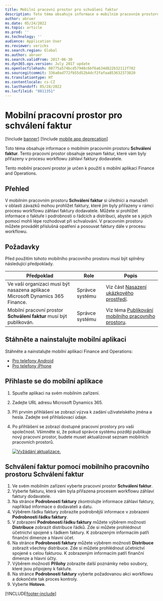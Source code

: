 ```yaml
---
title: Mobilní pracovní prostor pro schválení faktur
description: Toto téma obsahuje informace o mobilním pracovním prostoru Schválení faktur.
author: abruer
ms.date: 05/24/2022
ms.topic: article
ms.prod: ''
ms.technology: ''
audience: Application User
ms.reviewer: sericks
ms.search.region: Global
ms.author: abruer
ms.search.validFrom: 2017-06-30
ms.dyn365.ops.version: July 2017 update
ms.openlocfilehash: 08775a574bcd57948c6bf6a634d822b32112f782
ms.sourcegitcommit: 336a0ad772fb55d52b4dcf2fafaa853632373820
ms.translationtype: HT
ms.contentlocale: cs-CZ
ms.lasthandoff: 05/28/2022
ms.locfileid: "8811351"
---
```

# <a name="invoice-approvals-mobile-workspace"></a>Mobilní pracovní prostor pro schválení faktur

[!include [banner](../includes/banner.md)]
[!include [mobile app deprecation](../includes/mobile-app-deprecation-banner.md)]

Toto téma obsahuje informace o mobilním pracovním prostoru **Schválení faktur**. Tento pracovní prostor obsahuje seznam faktur, které vám byly přiřazeny v procesu workflowu záhlaví faktury dodavatele. 

Tento mobilní pracovní prostor je určen k použití s mobilní aplikací Finance and Operations.

## <a name="overview"></a>Přehled

V mobilním pracovním prostoru **Schválení faktur** si úředníci a manažeři v oblasti závazků mohou prohlížet faktury, které jim byly přiřazeny v rámci procesu workflowu záhlaví faktury dodavatele. Můžete si prohlížet informace o faktuře i podrobnosti o řádcích a distribuci, abyste se s jejich pomocí mohli lépe rozhodovat při schvalování. V pracovním prostoru můžete provádět příslušná opatření a posouvat faktury dále v procesu workflowu. 

## <a name="prerequisites"></a>Požadavky

Před použitím tohoto mobilního pracovního prostoru musí být splněny následující předpoklady.

<table>
<thead>
<tr class="header">
<th>Předpoklad</th>
<th>Role</th>
<th>Popis</th>
</tr>
</thead>
<tbody>
<tr class="odd">
<td>Ve vaší organizaci musí být nasazena aplikace Microsoft Dynamics 365 Finance.</td>
<td>Správce systému</td>
<td>Viz část <a href="../deployment/deploy-demo-environment.md">Nasazení ukázkového prostředí</a>.
</td>
</tr>
<tr class="even">
<td>Mobilní pracovní prostor <strong>Schválení faktur</strong> musí být publikován.</td>
<td>Správce systému</td>
<td>Viz téma <a href="publish-mobile-workspace.md">Publikování mobilního pracovního prostoru</a>.</td>
</tr>
</tbody>
</table>

## <a name="download-and-install-the-mobile-app"></a>Stáhněte a nainstalujte mobilní aplikaci

Stáhněte a nainstalujte mobilní aplikaci Finance and Operations:

-   [Pro telefony Android](https://go.microsoft.com/fwlink/?linkid=850662)
-   [Pro telefony iPhone](https://go.microsoft.com/fwlink/?linkid=850663)

## <a name="sign-in-to-the-mobile-app"></a>Přihlaste se do mobilní aplikace

1.  Spusťte aplikaci na svém mobilním zařízení.
2.  Zadejte URL adresu Microsoft Dynamics 365.
3.  Při prvním přihlášení se zobrazí výzva k zadání uživatelského jména a hesla. Zadejte své přihlašovací údaje.
4.  Po přihlášení se zobrazí dostupné pracovní prostory pro vaši společnost. Všimněte si, že pokud správce systému později publikuje nový pracovní prostor, budete muset aktualizovat seznam mobilních pracovních prostorů.

    [![Vyžádání aktualizace.](./media/pull-to-refresh-list-of-workspaces-183x300.png)](./media/pull-to-refresh-list-of-workspaces.png)

## <a name="approve-invoices-by-using-the-invoice-approvals-mobile-workspace"></a>Schválení faktur pomocí mobilního pracovního prostoru Schválení faktur
1.  Ve svém mobilním zařízení vyberte pracovní prostor **Schválení faktur**.
2.  Vyberte fakturu, která vám byla přiřazena procesem workflowu záhlaví faktury dodavatele.
3.  Na stránce **Podrobnosti faktury** zkontrolujte informace záhlaví faktury, například informace o dodavateli a datu.
4.  Výběrem řádku faktury zobrazíte podrobnější informace v zobrazení **Podrobnosti řádku faktury**.
5.  V zobrazení **Podrobnosti řádku faktury** můžete výběrem možnosti **Distribuce** zobrazit distribuce řádků. Zde si můžete prohlédnout účetnictví spojené s řádkem faktury. K zobrazeným informacím patří finanční dimenze a hlavní účet.
6.  Na stránce **Podrobnosti faktury** můžete výběrem možnosti **Distribuce** zobrazit všechny distribuce. Zde si můžete prohlédnout účetnictví spojené s celou fakturou. K zobrazeným informacím patří finanční dimenze a hlavní účty. 
7.  Výběrem možnosti **Přílohy** zobrazíte další poznámky nebo soubory, které jsou připojeny k faktuře.
8.  Na stránce **Podrobnosti faktury** vyberte požadovanou akci workflowu a dokončete tak proces kontroly.
9.  Vyberte **Hotovo**.


[!INCLUDE[footer-include](../../../includes/footer-banner.md)]
